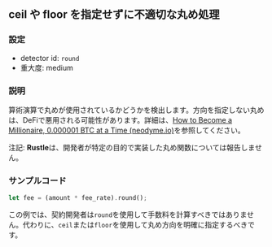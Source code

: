 
## ceil や floor を指定せずに不適切な丸め処理

### 設定

* detector id: `round`
* 重大度: medium

### 説明

算術演算で丸めが使用されているかどうかを検出します。方向を指定しない丸めは、DeFiで悪用される可能性があります。詳細は、[How to Become a Millionaire, 0.000001 BTC at a Time (neodyme.io)](https://blog.neodyme.io/posts/lending_disclosure/)を参照してください。

注記: **Rustle**は、開発者が特定の目的で実装した丸め関数については報告しません。

### サンプルコード

```rust
let fee = (amount * fee_rate).round();
```

この例では、契約開発者は`round`を使用して手数料を計算すべきではありません。代わりに、`ceil`または`floor`を使用して丸め方向を明確に指定するべきです。
